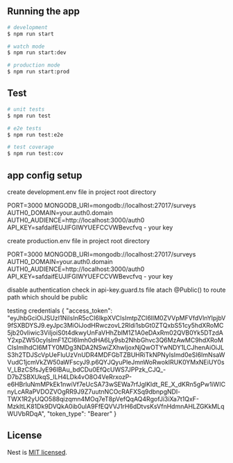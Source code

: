 ## Running the app

```bash
# development
$ npm run start

# watch mode
$ npm run start:dev

# production mode
$ npm run start:prod
```

## Test

```bash
# unit tests
$ npm run test

# e2e tests
$ npm run test:e2e

# test coverage
$ npm run test:cov
```


## app config setup 
create development.env file in project root directory

PORT=3000
MONGODB_URI=mongodb://localhost:27017/surveys
AUTH0_DOMAIN=your.auth0.domain
AUTH0_AUDIENCE=http://localhost:3000/auth0
API_KEY=safdaifEUJIFGIWYUEFCCVWBevcfvq   -  your key


create production.env file in project root directory

PORT=3000
MONGODB_URI=mongodb://localhost:27017/surveys
AUTH0_DOMAIN=your.auth0.domain
AUTH0_AUDIENCE=http://localhost:3000/auth0
API_KEY=safdaifEUJIFGIWYUEFCCVWBevcfvq   -  your key

disable authentication check in api-key.guard.ts file
atach @Public() to route path which should be public

testing credentials 
{
  "access_token": "eyJhbGciOiJSUzI1NiIsInR5cCI6IkpXVCIsImtpZCI6IlM0ZVVpMFVfdVlnYlpjbV9fSXBDYSJ9.eyJpc3MiOiJodHRwczovL2Rldi1sbGt0ZTQxbS51cy5hdXRoMC5jb20vIiwic3ViIjoiS0t4dkwyUnFaVHhZblM1Z1A0eDAxRm02QVB0Yk5DTzdAY2xpZW50cyIsImF1ZCI6Imh0dHA6Ly9sb2NhbGhvc3Q6MzAwMC9hdXRoMCIsImlhdCI6MTY0MDg3NDA2NSwiZXhwIjoxNjQwOTYwNDY1LCJhenAiOiJLS3h2TDJScVpUeFluUzVnUDR4MDFGbTZBUHRiTkNPNyIsImd0eSI6ImNsaWVudC1jcmVkZW50aWFscyJ9.p6QYJQyuPleJmnWoRwokIRUK0YMxNEiUY0sV_LBzCSfsJyE96IBAu_bdCDu0EfQcUWS7JPPzk_CJQ_-D7bZSBXUkqS_ILH4LDk4vO8O4VeRrxozP-e6HBrluNmMPkEk1nwiVf7eUcSA73wSEWa7rfJglKldt_RE_X_dKRn5gPw1iWICnyLcARaPVDOZVOgRR9J9Z7uutnNCOcRAFXSq9dbnpgNDl-TWX1R2yUQO588qizqmn4MOq7eT8pVefQqAQ4RgofJi3iXa7t1QxF-MzkItLK81Dk9DVQkA0ib0uIA9FfEQVVJ1rH6dDtvsKsVfnHdmnAHLZGKkMLqWUVbRDqA",
  "token_type": "Bearer"
}


## License

Nest is [MIT licensed](LICENSE).
